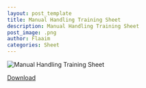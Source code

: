 ```yaml
---
layout: post_template
title: Manual Handling Training Sheet
description: Manual Handling Training Sheet
post_image: .png
author: Flaaim
categories: Sheet
---
```




![Manual Handling Training Sheet](https://safetyworkblog.com/assets/img/Manual-Handling-Training-Sheet.png)


[Download](https://safetyworkblog.com/assets/template/Manual-Handling-Training-Sheet.pdf)

<script src="https://documentcloud.adobe.com/view-sdk/main.js"></script>
<script type="text/javascript">
	document.addEventListener("adobe_dc_view_sdk.ready", function(){ 
		var adobeDCView = new AdobeDC.View({clientId: "<YOUR_CLIENT_ID>"});
		adobeDCView.previewFile({
			content:{location: {url: "https://documentcloud.adobe.com/view-sdk-demo/PDFs/Bodea Brochure.pdf"}},
			metaData:{fileName: "Bodea Brochure.pdf"}
		}, {embedMode: "LIGHT_BOX"});
	});
</script>
